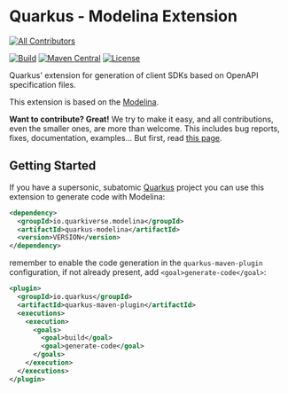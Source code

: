 # Quarkus - Modelina Extension

<!-- ALL-CONTRIBUTORS-BADGE:START - Do not remove or modify this section -->
[![All Contributors](https://img.shields.io/badge/all_contributors-2-orange.svg?style=flat-square)](#contributors-)
<!-- ALL-CONTRIBUTORS-BADGE:END -->
[![Build](<https://img.shields.io/github/actions/workflow/status/quarkiverse/quarkus-modelina/build.yml?branch=main&logo=GitHub&style=flat-square>)](https://github.com/quarkiverse/quarkus-modelina/actions?query=workflow%3ABuild)
[![Maven Central](https://img.shields.io/maven-central/v/io.quarkiverse.modelina/quarkus-modelina.svg?label=Maven%20Central&style=flat-square)](https://search.maven.org/artifact/io.quarkiverse.modelina/quarkus-modelina)
[![License](https://img.shields.io/badge/License-Apache%202.0-blue.svg?style=flat-square)](https://opensource.org/licenses/Apache-2.0)


Quarkus' extension for generation of client SDKs based on OpenAPI specification files.

This extension is based on the [Modelina](https://github.com/microsoft/modelina).

**Want to contribute? Great!** We try to make it easy, and all contributions, even the smaller ones, are more than welcome. This includes bug reports, fixes, documentation, examples... But first, read [this page](CONTRIBUTING.md).

## Getting Started

If you have a supersonic, subatomic [Quarkus](https://quarkus.io/) project you can use this extension to generate code with Modelina:

```xml
<dependency>
  <groupId>io.quarkiverse.modelina</groupId>
  <artifactId>quarkus-modelina</artifactId>
  <version>VERSION</version>
</dependency>
```

remember to enable the code generation in the `quarkus-maven-plugin` configuration, if not already present, add `<goal>generate-code</goal>`:

```xml
<plugin>
  <groupId>io.quarkus</groupId>
  <artifactId>quarkus-maven-plugin</artifactId>
  <executions>
    <execution>
      <goals>
        <goal>build</goal>
        <goal>generate-code</goal>
      </goals>
    </execution>
  </executions>
</plugin>
```
